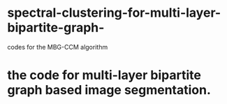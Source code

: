 # spectral-clustering-for-multi-layer-bipartite-graph-
codes for the MBG-CCM algorithm
# the code for multi-layer bipartite graph based image segmentation.

